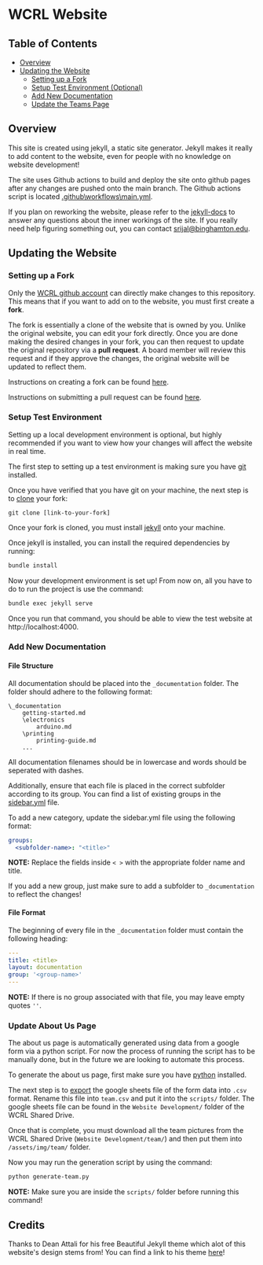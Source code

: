 # WCRL Website

## Table of Contents
- [Overview](#overview)
- [Updating the Website](#updating-the-website)
    - [Setting up a Fork](#setting-up-a-fork)
    - [Setup Test Environment (Optional)](#setup-test-environment)
    - [Add New Documentation](#add-new-documentation)
    - [Update the Teams Page](#update-about-us-page)

## Overview 
This site is created using jekyll, a static site generator. Jekyll makes it really to add content to the website, even for people with no knowledge on website development!

The site uses Github actions to build and deploy the site onto github pages after any changes are pushed onto the main branch. The Github actions script is located [.github\workflows\main.yml](.github\workflows\main.yml).

If you plan on reworking the website, please refer to the [jekyll-docs](https://jekyllrb.com/docs/) to answer any questions about the inner workings of the site. If you really need help figuring something out, you can contact 
srijal@binghamton.edu.

## Updating the Website

### Setting up a Fork
Only the [WCRL github account](https://github.com/wcrl) can directly make changes to this repository. This means that if you want to add on to the website, you must first create a **fork**. 

The fork is essentially a clone of the website that is owned by you. Unlike the original website, you can edit your fork directly. Once you are done making the desired changes in your fork, you can then request to update the original repository via a **pull request**. A board member will review this request and if they approve the changes, the original website will be updated to reflect them.

Instructions on creating a fork can be found [here](https://docs.github.com/en/pull-requests/collaborating-with-pull-requests/working-with-forks/fork-a-repo#forking-a-repository).

Instructions on submitting a pull request can be found [here](https://docs.github.com/en/pull-requests/collaborating-with-pull-requests/proposing-changes-to-your-work-with-pull-requests/creating-a-pull-request-from-a-fork).


### Setup Test Environment
Setting up a local development environment is optional, but highly recommended if you want to view how your changes will affect the website in real time.

The first step to setting up a test environment is making sure you have [git](https://git-scm.com/downloads) installed.

Once you have verified that you have git on your machine, the next step is to [clone](https://docs.github.com/en/repositories/creating-and-managing-repositories/cloning-a-repository?platform=windows&tool=webui) your fork:
```
git clone [link-to-your-fork]
```

Once your fork is cloned, you must install [jekyll](https://jekyllrb.com/docs/installation/) onto your machine.

Once jekyll is installed, you can install the required dependencies by running:
```bash
bundle install
```

Now your development environment is set up! From now on, all you have to do to run the project is use the command:
```bash
bundle exec jekyll serve
```

Once you run that command, you should be able to view the test website at http://localhost:4000.

### Add New Documentation


#### File Structure
All documentation should be placed into the `_documentation` folder. The folder should adhere to the following format:
```
\_documentation
    getting-started.md
    \electronics
        arduino.md
    \printing
        printing-guide.md
    ...
```
All documentation filenames should be in lowercase and words should be seperated with dashes. 

Additionally, ensure that each file is placed in the correct subfolder according to its group. You can find a list of existing groups in the [sidebar.yml](_data\sidebar.yml) file.

To add a new category, update the sidebar.yml file using the following format:
```yml
groups:
  <subfolder-name>: "<title>"
```
**NOTE:** Replace the fields inside `< >` with the appropriate folder name and title.

If you add a new group, just make sure to add a subfolder to `_documentation` to reflect the changes!

#### File Format
The beginning of every file in the `_documentation` folder must contain the following heading:
```yml
---
title: <title>
layout: documentation
group: '<group-name>'
---
```
**NOTE:** If there is no group associated with that file, you may leave empty quotes `''`.

### Update About Us Page
The about us page is automatically generated using data from a google form via a python script. For now the process of running the script has to be manually done, but in the future we are looking to automate this process.

To generate the about us page, first make sure you have [python](https://www.python.org/downloads/) installed.

The next step is to [export](https://golayer.io/blog/google-sheets/export-google-sheets-to-csv/) the google sheets file of the form data into `.csv` format. Rename this file into `team.csv` and put it into the `scripts/` folder. The google sheets file can be found in the `Website Development/` folder of the WCRL Shared Drive.

Once that is complete, you must download all the team pictures from the WCRL Shared Drive (`Website Development/team/`) and then put them into `/assets/img/team/` folder.

Now you may run the generation script by using the command:
```bash
python generate-team.py
```

**NOTE:** Make sure you are inside the `scripts/` folder before running this command!

## Credits

Thanks to Dean Attali for his free Beautiful Jekyll theme which alot of this website's design stems from! You can find a link to his theme [here](https://github.com/daattali/beautiful-jekyll#plans)! 

